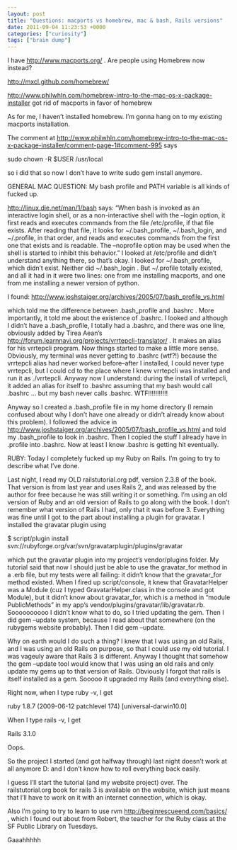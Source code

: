 ```yaml
---
layout: post
title: "Questions: macports vs homebrew, mac & bash, Rails versions"
date: 2011-09-04 11:23:53 +0000
categories: ["curiosity"]
tags: ["brain dump"]
---
```


I have http://www.macports.org/ . Are people using Homebrew now instead?

http://mxcl.github.com/homebrew/

http://www.philwhln.com/homebrew-intro-to-the-mac-os-x-package-installer got rid of macports in favor of homebrew

As for me, I haven’t installed homebrew. I’m gonna hang on to my existing macports installation.

The comment at http://www.philwhln.com/homebrew-intro-to-the-mac-os-x-package-installer/comment-page-1#comment-995 says

sudo chown -R $USER /usr/local

so i did that so now I don’t have to write sudo gem install anymore.

GENERAL MAC QUESTION: My bash profile and PATH variable is all kinds of fucked up.

http://linux.die.net/man/1/bash says: “When bash is invoked as an interactive login shell, or as a non-interactive shell with the –login option, it first reads and executes commands from the file /etc/profile, if that file exists. After reading that file, it looks for ~/.bash_profile, ~/.bash_login, and ~/.profile, in that order, and reads and executes commands from the first one that exists and is readable. The –noprofile option may be used when the shell is started to inhibit this behavior.” I looked at /etc/profile and didn’t understand anything there, so that’s okay. I looked for ~/.bash_profile, which didn’t exist. Neither did ~/.bash_login . But ~/.profile totally existed, and all it had in it were two lines: one from me installing macports, and one from me installing a newer version of python. 

I found: http://www.joshstaiger.org/archives/2005/07/bash_profile_vs.html

which told me the difference between .bash_profile and .bashrc . More importantly, it told me about the existence of .bashrc. I looked and although I didn’t have a .bash_profile, I totally had a .bashrc, and there was one line, obviously added by Tirea Aean’s http://forum.learnnavi.org/projects/vrrtepcli-translator/ . It makes an alias for his vrrtepcli program. Now things started to make a little more sense. Obviously, my terminal was never getting to .bashrc (wtf?!) because the vrrtepcli alias had never worked before–after I installed, I could never type vrrtepcli, but I could cd to the place where I knew vrrtepcli was installed and run it as ./vrrtepcli. Anyway now I understand: during the install of vrrtepcli, it added an alias for itself to .bashrc assuming that my bash would call .bashrc … but my bash never calls .bashrc. WTF!!!!!!!!!!!

Anyway so I created a .bash_profile file in my home directory (I remain confused about why I don’t have one already or didn’t already know about this problem). I followed the advice in http://www.joshstaiger.org/archives/2005/07/bash_profile_vs.html and told my .bash_profile to look in .bashrc. Then I copied the stuff I already have in .profile into .bashrc. Now at least I know .bashrc is getting hit eventually.

RUBY: Today I completely fucked up my Ruby on Rails. I’m going to try to describe what I’ve done.

Last night, I read my OLD railstutorial.org pdf, version 2.3.8 of the book. That version is from last year and uses Rails 2, and was released by the author for free because he was still writing it or something. I’m using an old version of Ruby and an old version of Rails to go along with the book. I don’t remember what version of Rails I had, only that it was before 3. Everything was fine until I got to the part about installing a plugin for gravatar. I installed the gravatar plugin using

$ script/plugin install svn://rubyforge.org/var/svn/gravatarplugin/plugins/gravatar

which put the gravatar plugin into my project’s vendor/plugins folder. My tutorial said that now I should just be able to use the gravatar_for method in a .erb file, but my tests were all failing: it didn’t know that the gravatar_for method existed. When I fired up script/console, it knew that GravatarHelper was a Module (cuz I typed GravatarHelper.class in the console and got Module), but it didn’t know about gravatar_for, which is a method in “module PublicMethods” in my app’s vendor/plugins/gravatar/lib/gravatar.rb. Soooooooooo I didn’t know what to do, so I tried updating the gem. Then I did gem –update system, because I read about that somewhere (on the rubygems website probably). Then I did gem –update. 

Why on earth would I do such a thing? I knew that I was using an old Rails, and I was using an old Rails on purpose, so that I could use my old tutorial. I was vageuly aware that Rails 3 is different. Anyway I thought that somehow the gem –update tool would know that I was using an old rails and only update my gems up to that version of Rails. Obviously I forgot that rails is itself installed as a gem. Sooooo it upgraded my Rails (and everything else).

Right now, when I type ruby -v, I get

ruby 1.8.7 (2009-06-12 patchlevel 174) [universal-darwin10.0]

When I type rails -v, I get

Rails 3.1.0

Oops. 

So the project I started (and got halfway through) last night doesn’t work at all anymore D: and I don’t know how to roll everything back easily. 

I guess I’ll start the tutorial (and my website project) over. The railstutorial.org book for rails 3 is available on the website, which just means that I’ll have to work on it with an internet connection, which is okay. 

Also I’m going to try to learn to use rvm http://beginrescueend.com/basics/ , which I found out about from Robert, the teacher for the Ruby class at the SF Public Library on Tuesdays. 

Gaaahhhhh